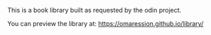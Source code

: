 This is a book library built as requested by the odin project.

You can preview the library at: https://omaression.github.io/library/
